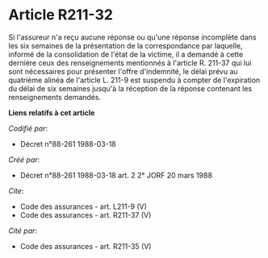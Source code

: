 # Article R211-32

Si l'assureur n'a reçu aucune réponse ou qu'une réponse incomplète dans les six semaines de la présentation de la
correspondance par laquelle, informé de la consolidation de l'état de la victime, il a demandé à cette dernière ceux des
renseignements mentionnés à l'article R. 211-37 qui lui sont nécessaires pour présenter l'offre d'indemnité, le délai prévu
au quatrième alinéa de l'article L. 211-9 est suspendu à compter de l'expiration du délai de six semaines jusqu'à la
réception de la réponse contenant les renseignements demandés.

**Liens relatifs à cet article**

_Codifié par_:

  - Décret n°88-261 1988-03-18

_Créé par_:

  - Décret n°88-261 1988-03-18 art. 2 2° JORF 20 mars 1988

_Cite_:

  - Code des assurances - art. L211-9 (V)
  - Code des assurances - art. R211-37 (V)

_Cité par_:

  - Code des assurances - art. R211-35 (V)
